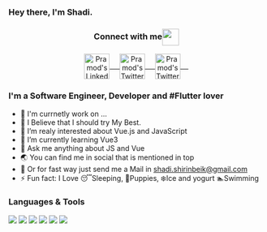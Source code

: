 ### Hey there, I'm  Shadi. 

<div align="center">
  <h3 align="center">Connect with me<img align="center" src="https://github.com/rajput2107/rajput2107/blob/master/Assets/Handshake.gif" height="33px" /></h3> 
</div>
<p align="center">
 <a href="https://www.linkedin.com/in/marianozorrilla/" target=”_blank”>
  <img align="center" alt="Pramod's LinkedIn" width="50px" src="https://www.vectorlogo.zone/logos/linkedin/linkedin-tile.svg" /> &nbsp; &nbsp;
 </a>
 <a href="https://medium.com/@mkiisoft" target=”_blank”>
  <img align="center" alt="Pramod's Twitter" width="50px" src="https://www.vectorlogo.zone/logos/medium/medium-tile.svg" /> &nbsp; &nbsp;
 </a> 
 <a href="https://twitter.com/geekmz" target=”_blank”>
  <img align="center" alt="Pramod's Twitter" width="50px" src="https://www.vectorlogo.zone/logos/twitter/twitter-tile.svg" /> &nbsp; &nbsp;
 </a>

</p>


### I'm a Software Engineer, Developer and #Flutter lover
- 💖 I'm currnetly work on ...
- 💪 I Believe that I should try My Best.
- 🔭 I’m realy interested about Vue.js and JavaScript
- 🌱 I’m currently learning Vue3 
- 💬 Ask me anything about JS and Vue
- 🌏 You can find me in social that is mentioned in top
- 📨 Or for fast way just send me a Mail in shadi.shirinbeik@gmail.com
- ⚡ Fun fact: I Love 😴Sleeping, 🐶Puppies, ❄️Ice and yogurt 🏊Swimming

### Languages & Tools
<div>
<img src="https://img.shields.io/badge/Vue.js-35495E?style=flat-square&logo=vue.js&logoColor=4FC08D">
<img src="https://img.shields.io/badge/JavaScript-323330?style=flat-square&logo=javascript&logoColor=F7DF1E">
<img src="https://img.shields.io/badge/HTML5-E34F26?style=flat-square&logo=html5&logoColor=white">
<img src="https://img.shields.io/badge/CSS3-1572B6?style=flat-square&logo=css3&logoColor=white">
<img src="https://img.shields.io/badge/Sass-CC6699?style=flat-square&logo=sass&logoColor=white">
<img src="https://img.shields.io/badge/C%2B%2B-00599C?style=flat-square&logo=c%2B%2B&logoColor=white">
</div>
